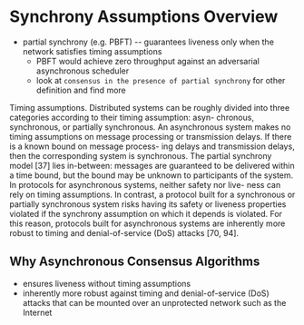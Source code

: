 # Synchrony Assumptions Overview

* partial synchrony (e.g. PBFT) -- guarantees liveness only when the network satisfies timing assumptions
    * PBFT would achieve zero throughput against an adversarial asynchronous scheduler 
    * look at `consensus in the presence of partial synchrony` for other definition and find more

Timing assumptions. Distributed systems can be roughly divided into three categories according to their timing assumption: asyn- chronous, synchronous, or partially synchronous. An asynchronous system makes no timing assumptions on message processing or transmission delays. If there is a known bound on message process- ing delays and transmission delays, then the corresponding system is synchronous. The partial synchrony model [37] lies in-between: messages are guaranteed to be delivered within a time bound, but the bound may be unknown to participants of the system.
In protocols for asynchronous systems, neither safety nor live- ness can rely on timing assumptions. In contrast, a protocol built for a synchronous or partially synchronous system risks having its safety or liveness properties violated if the synchrony assumption on which it depends is violated. For this reason, protocols built for asynchronous systems are inherently more robust to timing and denial-of-service (DoS) attacks [70, 94].


## Why Asynchronous Consensus Algorithms

* ensures liveness without timing assumptions
* inherently more robust against timing and denial-of-service (DoS) attacks that can be mounted over an unprotected network such as the Internet



